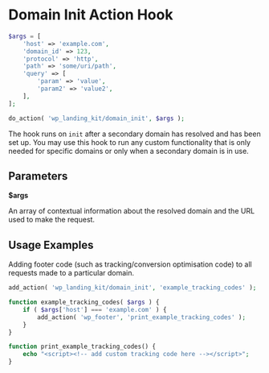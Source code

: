 # Domain Init Action Hook

```php
$args = [
    'host' => 'example.com',
    'domain_id' => 123,
    'protocol' => 'http',
    'path' => 'some/uri/path',
    'query' => [
        'param' => 'value',
        'param2' => 'value2',
    ],
];

do_action( 'wp_landing_kit/domain_init', $args );
```

The hook runs on `init` after a secondary domain has resolved and has been set up. You may use this hook to run any 
custom functionality that is only needed for specific domains or only when a secondary domain is in use. 

## Parameters

**$args**
    
An array of contextual information about the resolved domain and the URL used to make the request.

## Usage Examples

Adding footer code (such as tracking/conversion optimisation code) to all requests made to a particular domain.

```php
add_action( 'wp_landing_kit/domain_init', 'example_tracking_codes' );

function example_tracking_codes( $args ) {
	if ( $args['host'] === 'example.com' ) {
		add_action( 'wp_footer', 'print_example_tracking_codes' );
	}
}

function print_example_tracking_codes() {
	echo "<script><!-- add custom tracking code here --></script>";
}
```